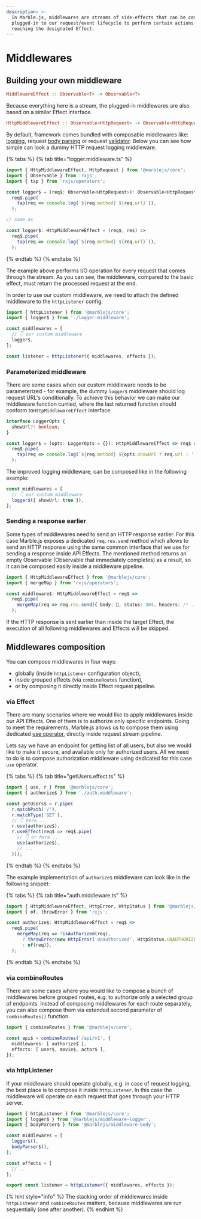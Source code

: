 ```yaml
---
description: >-
  In Marble.js, middlewares are streams of side-effects that can be composed and
  plugged-in to our request/event lifecycle to perform certain actions before
  reaching the designated Effect.
---
```


# Middlewares

## Building your own middleware

```haskell
MiddlewareEffect :: Observable<T> -> Observable<T>
```

Because everything here is a stream, the plugged-in middlewares are also based on a similar Effect interface.

```haskell
HttpMiddlewareEffect :: Observable<HttpRequest> -> Observable<HttpRequest>
```

By default, framework comes bundled with composable middlewares like: [logging](../other/api-reference/middleware-logger.md), request [body parsing](../other/api-reference/middleware-body.md) or request [validator](../other/api-reference/middleware-io.md). Below you can see how simple can look a dummy HTTP request logging middleware.

{% tabs %}
{% tab title="logger.middleware.ts" %}
```typescript
import { HttpMiddlewareEffect, HttpRequest } from '@marblejs/core';
import { Observable } from 'rxjs';
import { tap } from 'rxjs/operators';

const logger$ = (req$: Observable<HttpRequest>): Observable<HttpRequest> =>
  req$.pipe(
    tap(req => console.log(`${req.method} ${req.url}`)),
  );

// same as   

const logger$: HttpMiddlewareEffect = (req$, res) =>
  req$.pipe(
    tap(req => console.log(`${req.method} ${req.url}`)),
  );
```
{% endtab %}
{% endtabs %}

The example above performs I/O operation for every request that comes through the stream. As you can see, the middleware, compared to the basic effect, must return the processed request at the end.

In order to use our custom middleware, we need to attach the defined middleware to the `httpListener` config.

```typescript
import { httpListener } from '@marblejs/core';
import { logger$ } from './logger-middleware';

const middlewares = [
  // 👇 our custom middleware 
  logger$,
];

const listener = httpListener({ middlewares, effects });
```

### Parameterized middleware

There are some cases when our custom middleware needs to be parameterized - for example, the dummy `logger$` middleware should log request URL's conditionally. To achieve this behavior we can make our middleware function curried, where the last returned function should conform to`HttpMiddlewareEffect` interface.

```typescript
interface LoggerOpts {
  showUrl?: boolean;
}

const logger$ = (opts: LoggerOpts = {}): HttpMiddlewareEffect => req$ =>
  req$.pipe(
    tap(req => console.log(`${req.method} ${opts.showUrl ? req.url : ''}`)),
  );
```

The improved logging middleware, can be composed like in the following example:

```typescript
const middlewares = [
  // 👇 our custom middleware
  logger$({ showUrl: true }),
];
```

### Sending a response earlier

Some types of middlewares need to send an HTTP response earlier. For this case Marble.js exposes a dedicated `req.res.send` method which allows to send an HTTP response using the same common interface that we use for sending a response inside API Effects. The mentioned method returns an empty Observable \(Observable that immediately completes\) as a result, so it can be composed easily inside a middleware pipeline.

```typescript
import { HttpMiddlewareEffect } from '@marblejs/core';
import { mergeMap } from 'rxjs/operators';

const middleware$: HttpMiddlewareEffect = req$ =>
  req$.pipe(
    mergeMap(req => req.res.send({ body: 💩, status: 304, headers: /* ... */ })),
  );
```

If the HTTP response is sent earlier than inside the target Effect, the execution of all following middlewares and Effects will be skipped.

## Middlewares composition

You can compose middlewares in four ways:

* globally \(inside `httpListener` configuration object\),
* inside grouped effects \(via `combineRoutes` function\),
* or by composing it directly inside Effect request pipeline.

### via Effect

There are many scenarios where we would like to apply middlewares inside our API Effects. One of them is to authorize only specific endpoints. Going to meet the requirements, Marble.js allows us to compose them using dedicated [use operator](../other/api-reference/core/operator-use.md), directly inside request stream pipeline.

Lets say we have an endpoint for getting list of all users, but also we would like to make it secure, and available only for authorized users. All we need to do is to compose authorization middleware using dedicated for this case `use` operator.

{% tabs %}
{% tab title="getUsers.effect.ts" %}
```typescript
import { use, r } from '@marblejs/core';
import { authorize$ } from './auth.middleware';

const getUsers$ = r.pipe(
  r.matchPath('/'),
  r.matchType('GET'),
  // 👇 here...
  r.use(authorize$),
  r.useEffect(req$ => req$.pipe(
    // 👇 or here...
    use(authorize$),
    // ...
  )));
```
{% endtab %}
{% endtabs %}

The example implementation of `authorize$` middleware can look like in the following snippet:

{% tabs %}
{% tab title="auth.middleware.ts" %}
```typescript
import { HttpMiddlewareEffect, HttpError, HttpStatus } from '@marblejs/core';
import { of, throwError } from 'rxjs';

const authorize$: HttpMiddlewareEffect = req$ =>
  req$.pipe(
    mergeMap(req => !isAuthorized(req),
      ? throwError(new HttpError('Unauthorized', HttpStatus.UNAUTHORIZED)),
      : of(req)),
  );
```
{% endtab %}
{% endtabs %}

### via combineRoutes

There are some cases where you would like to compose a bunch of middlewares before grouped routes, e.g. to authorize only a selected group of endpoints. Instead of composing middlewares for each route separately, you can also compose them via extended second parameter of `combineRoutes()` function.

```typescript
import { combineRoutes } from '@marblejs/core';

const api$ = combineRoutes('/api/v1', {
  middlewares: [ authorize$ ],
  effects: [ user$, movie$, actor$ ],
});
```

### via httpListener

If your middleware should operate globally, e.g. in case of request logging, the best place is to compose it inside `httpListener`. In this case the middleware will operate on each request that goes through your HTTP server.

```typescript
import { httpListener } from '@marblejs/core';
import { logger$ } from '@marblejs/middleware-logger';
import { bodyParser$ } from '@marblejs/middleware-body';

const middlewares = [
  logger$(),
  bodyParser$(),
];

const effects = [
  // ...
];

export const listener = httpListener({ middlewares, effects });
```

{% hint style="info" %}
The stacking order of middlewares inside `httpListener` and `combineRoutes` matters, because middlewares are run sequentially \(one after another\).
{% endhint %}

